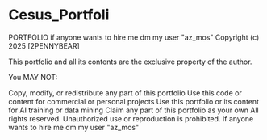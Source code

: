 # Cesus_Portfoli
PORTFOLIO if anyone wants to hire me dm my user  "az_mos"
Copyright (c) 2025 [2PENNYBEAR]

This portfolio and all its contents are the exclusive property of the author.

You MAY NOT:

Copy, modify, or redistribute any part of this portfolio
Use this code or content for commercial or personal projects
Use this portfolio or its content for AI training or data mining
Claim any part of this portfolio as your own
All rights reserved. Unauthorized use or reproduction is prohibited. If anyone wants to hire me dm my user "az_mos"
